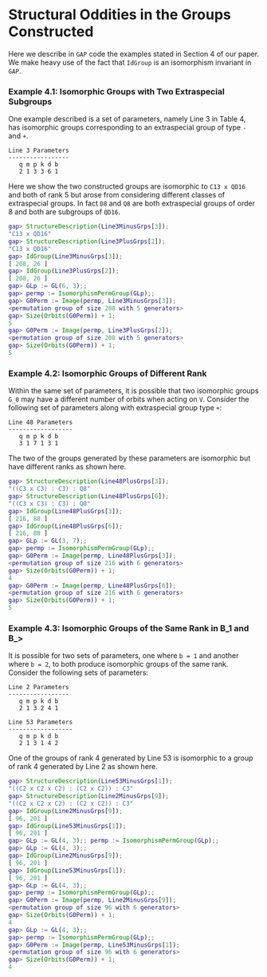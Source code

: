 # Structural Oddities in the Groups Constructed

Here we describe in `GAP` code the examples stated in Section 4 of our paper. We make heavy use of the fact that `IdGroup` is an isomorphism invariant in `GAP`.

### Example 4.1: Isomorphic Groups with Two Extraspecial Subgroups

One example described is a set of parameters, namely Line 3 in Table 4, has isomorphic groups corresponding to an extraspecial group of type `-` and `+`.
```
Line 3 Parameters
-----------------
   q m p k d b
   2 1 3 3 6 1
```
Here we show the two constructed groups are isomorphic to `C13 x QD16` and both of rank 5 but arose from considering different classes of extraspecial groups.
In fact `D8` and `Q8` are both extraspecial groups of order 8 and both are subgroups of `QD16`.
```gap
gap> StructureDescription(Line3MinusGrps[3]);
"C13 x QD16"
gap> StructureDescription(Line3PlusGrps[2]);
"C13 x QD16"
gap> IdGroup(Line3MinusGrps[3]);
[ 208, 26 ]
gap> IdGroup(Line3PlusGrps[2]);
[ 208, 26 ]
gap> GLp := GL(6, 3);;
gap> permp := IsomorphismPermGroup(GLp);;
gap> G0Perm := Image(permp, Line3MinusGrps[3]);
<permutation group of size 208 with 5 generators>
gap> Size(Orbits(G0Perm)) + 1;
5
gap> G0Perm := Image(permp, Line3PlusGrps[2]);
<permutation group of size 208 with 5 generators>
gap> Size(Orbits(G0Perm)) + 1;
5
```

### Example 4.2: Isomorphic Groups of Different Rank

Within the same set of parameters, it is possible that two isomorphic groups `G_0` may have a different number of orbits when acting on `V`.
Consider the following set of parameters along with extraspecial group type `+`:
```
Line 48 Parameters
------------------
   q m p k d b
   3 1 7 1 3 1
```
The two of the groups generated by these parameters are isomorphic but have different ranks as shown here.
```gap
gap> StructureDescription(Line48PlusGrps[3]);
"((C3 x C3) : C3) : Q8"
gap> StructureDescription(Line48PlusGrps[6]);
"((C3 x C3) : C3) : Q8"
gap> IdGroup(Line48PlusGrps[3]);
[ 216, 88 ]
gap> IdGroup(Line48PlusGrps[6]);
[ 216, 88 ]
gap> GLp := GL(3, 7);;
gap> permp := IsomorphismPermGroup(GLp);;
gap> G0Perm := Image(permp, Line48PlusGrps[3]);
<permutation group of size 216 with 6 generators>
gap> Size(Orbits(G0Perm)) + 1;
4
gap> G0Perm := Image(permp, Line48PlusGrps[6]);
<permutation group of size 216 with 6 generators>
gap> Size(Orbits(G0Perm)) + 1;
5
```

### Example 4.3: Isomorphic Groups of the Same Rank in B\_1 and B_>

It is possible for two sets of parameters, one where `b = 1` and another where `b = 2`, to both produce isomorphic groups of the same rank.
Consider the following sets of parameters:
```
Line 2 Parameters
-----------------
   q m p k d b
   2 1 3 2 4 1

Line 53 Parameters
------------------
   q m p k d b
   2 1 3 1 4 2
```
One of the groups of rank 4 generated by Line 53 is isomorphic to a group of rank 4 generated by Line 2 as shown here.
```gap
gap> StructureDescription(Line53MinusGrps[1]);
"((C2 x C2 x C2) : (C2 x C2)) : C3"
gap> StructureDescription(Line2MinusGrps[9]);
"((C2 x C2 x C2) : (C2 x C2)) : C3"
gap> IdGroup(Line2MinusGrps[9]);
[ 96, 201 ]
gap> IdGroup(Line53MinusGrps[1]);
[ 96, 201 ]
gap> GLp := GL(4, 3);; permp := IsomorphismPermGroup(GLp);;
gap> GLp := GL(4, 3);;
gap> IdGroup(Line2MinusGrps[9]);
[ 96, 201 ]
gap> IdGroup(Line53MinusGrps[1]);
[ 96, 201 ]
gap> GLp := GL(4, 3);;
gap> permp := IsomorphismPermGroup(GLp);;
gap> G0Perm := Image(permp, Line2MinusGrps[9]);
<permutation group of size 96 with 6 generators>
gap> Size(Orbits(G0Perm)) + 1;
4
gap> GLp := GL(4, 3);;
gap> permp := IsomorphismPermGroup(GLp);;
gap> G0Perm := Image(permp, Line53MinusGrps[1]);
<permutation group of size 96 with 6 generators>
gap> Size(Orbits(G0Perm)) + 1;
4
```
